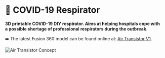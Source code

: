 🦠 COVID-19 Respirator
=====

**3D printable COVID-19 DIY respirator. Aims at helping hospitals cope with a possible shortage of professional respirators during the outbreak.**

➡️ The latest Fusion 360 model can be found online at: [Air Transistor V1](https://a360.co/2IS0x3U).

![Air Transistor Concept](https://github.com/covid-response-projects/covid-respirator/raw/master/schemes/Air%20Transistor/Air%20Transistor%20(Render%204).png)
